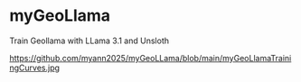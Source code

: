 # myGeoLlama
Train Geollama with LLama 3.1 and Unsloth


https://github.com/myann2025/myGeoLLama/blob/main/myGeoLlamaTrainingCurves.jpg
